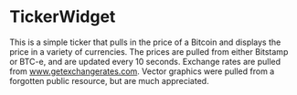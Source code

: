 TickerWidget
============
This is a simple ticker that pulls in the price of a Bitcoin and displays the price in a variety of currencies. The prices are pulled from either Bitstamp or BTC-e, and are updated every 10 seconds. Exchange rates are pulled from www.getexchangerates.com. Vector graphics were pulled from a forgotten public resource, but are much appreciated.
